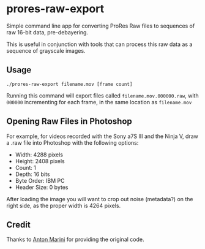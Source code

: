 # prores-raw-export

Simple command line app for converting ProRes Raw files to sequences of raw 16-bit data, pre-debayering.

This is useful in conjunction with tools that can process this raw data as a sequence of grayscale images.

## Usage

```
./prores-raw-export filename.mov [frame count]
```

Running this command will export files called `filename.mov.000000.raw`, with `000000` incrementing for each frame, in the same location as `filename.mov`

## Opening Raw Files in Photoshop

For example, for videos recorded with the Sony a7S III and the Ninja V, draw a .raw file into Photoshop with the following options:

* Width: 4288 pixels
* Height: 2408 pixels
* Count: 1
* Depth: 16 bits
* Byte Order: IBM PC
* Header Size: 0 bytes

After loading the image you will want to crop out noise (metadata?) on the right side, as the proper width is 4264 pixels.

## Credit

Thanks to [Anton Marini](https://twitter.com/_vade) for providing the original code.